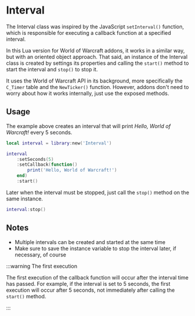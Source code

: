 # Interval

The Interval class was inspired by the JavaScript `setInterval()` function,
which is responsible for executing a callback function at a specified interval.

In this Lua version for World of Warcraft addons, it works in a similar way,
but with an oriented object approach. That said, an instance of the Interval
class is created by settings its properties and calling the `start()` method
to start the interval and `stop()` to stop it.

It uses the World of Warcraft API in its background, more specifically the
`C_Timer` table and the `NewTicker()` function. However, addons don't need to
worry about how it works internally, just use the exposed methods.

## Usage

The example above creates an interval that will print _Hello, World of Warcraft!_ every 5 seconds.

```lua
local interval = library:new('Interval')

interval
    :setSeconds(5)
    :setCallback(function()
        print('Hello, World of Warcraft!')
    end)
    :start()
```

Later when the interval must be stopped, just call the `stop()` method on the
same instance.

```lua
interval:stop()
```

## Notes

* Multiple intervals can be created and started at the same time
* Make sure to save the instance variable to stop the interval later, if 
necessary, of course

:::warning The first execution

The first execution of the callback function will occur after the interval
time has passed. For example, if the interval is set to 5 seconds, the first
execution will occur after 5 seconds, not immediately after calling the
`start()` method.

:::